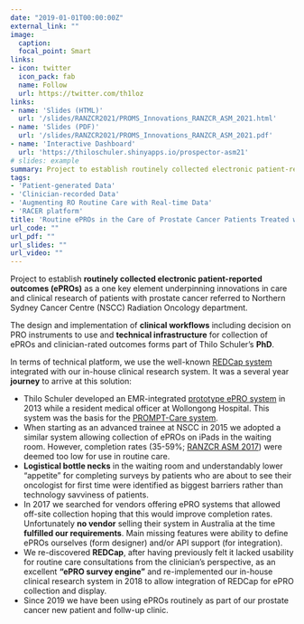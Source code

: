 ```yaml
---
date: "2019-01-01T00:00:00Z"
external_link: ""
image:
  caption: 
  focal_point: Smart
links:
- icon: twitter
  icon_pack: fab
  name: Follow
  url: https://twitter.com/th1loz
links:
- name: 'Slides (HTML)'
  url: '/slides/RANZCR2021/PROMS_Innovations_RANZCR_ASM_2021.html'
- name: 'Slides (PDF)'
  url: '/slides/RANZCR2021/PROMS_Innovations_RANZCR_ASM_2021.pdf'
- name: 'Interactive Dashboard'
  url: 'https://thiloschuler.shinyapps.io/prospector-asm21'
# slides: example
summary: Project to establish routinely collected electronic patient-reported outcomes (ePROs) as a one key element underpinning innovations in care and clinical research of patients with prostate cancer referred to Northern Sydney Cancer Centre (NSCC) Radiation Oncology department. 
tags:
- 'Patient-generated Data'
- 'Clinician-recorded Data'
- 'Augmenting RO Routine Care with Real-time Data'
- 'RACER platform'
title: 'Routine ePROs in the Care of Prostate Cancer Patients Treated with RT'
url_code: ""
url_pdf: ""
url_slides: ""
url_video: ""
---
```

Project to establish **routinely collected electronic patient-reported outcomes (ePROs)** as a one key element underpinning innovations in care and clinical research of patients with prostate cancer referred to Northern Sydney Cancer Centre (NSCC) Radiation Oncology department.  

The design and implementation of **clinical workflows** including decision on PRO instruments to use and **technical infrastructure** for collection of ePROs and clinician-rated outcomes forms part of Thilo Schuler’s **PhD**.  

In terms of technical platform, we use the well-known [REDCap system](https://www.project-redcap.org/) integrated with our in-house clinical research system. It was a several year **journey** to arrive at this solution:
-	Thilo Schuler developed an EMR-integrated [prototype ePRO system](https://www.researchgate.net/publication/271133402_PROsaiq_A_Smart_Device-Based_and_EMR-Integrated_System_for_Patient-Reported_Outcome_Measurement_in_Routine_Cancer_Care) in 2013 while a resident medical officer at Wollongong Hospital. This system was the basis for the [PROMPT-Care system](https://www.jmir.org/2020/10/e19685/).
-	When starting as an advanced trainee at NSCC in 2015 we adopted a similar system allowing collection of ePROs on iPads in the waiting room. However, completion rates (35-59%; [RANZCR ASM 2017](https://webcast.ranzcr.com/Mediasite/Catalog/Mobile/FolderPresentation/1e393b2b749149f79d6723cdbe177cbe21/e699ab5f-d576-4619-8f5d-0c448cee0674/dd0307a4d252472483b4c6be6556b2cf1d/)) were deemed too low for use in routine care.
-	**Logistical bottle necks** in the waiting room and understandably lower “appetite” for completing surveys by patients who are about to see their oncologist for first time were identified as biggest barriers rather than technology savviness of patients.
-	In 2017 we searched for vendors offering ePRO systems that allowed off-site collection hoping that this would improve completion rates. Unfortunately **no vendor** selling their system in Australia at the time **fulfilled our requirements**. Main missing features were ability to define ePROs ourselves (form designer) and/or API support (for integration).
-	We re-discovered **REDCap**, after having previously felt it lacked usability for routine care consultations from the clinician’s perspective, as an excellent **“ePRO survey engine”**  and re-implemented our in-house clinical research system in 2018 to allow integration of REDCap for ePRO collection and display.
-	Since 2019 we have been using ePROs routinely as part of our prostate cancer new patient and follw-up clinic.

